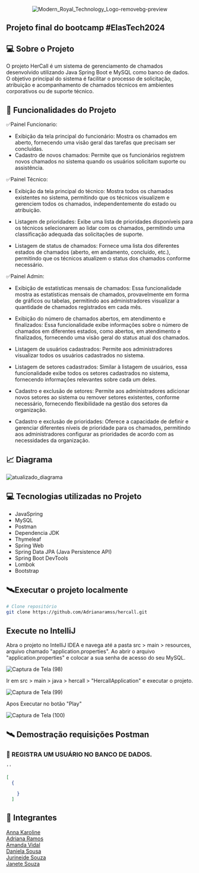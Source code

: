 <div align="center">

![Modern_Royal_Technology_Logo-removebg-preview](https://github.com/Adrianaramss/hercall/assets/111310311/59fc36a3-ad69-465e-a46e-0243ca0f6e98)

</div>

## Projeto final do bootcamp #ElasTech2024



## 💻 Sobre o Projeto
O projeto HerCall é um sistema de gerenciamento de chamados desenvolvido utilizando Java Spring Boot e MySQL como banco de dados. O objetivo principal do sistema é facilitar o processo de solicitação, atribuição e acompanhamento de chamados técnicos em ambientes corporativos ou de suporte técnico.


## 🚀 Funcionalidades do Projeto

✅Painel Funcionario:

- Exibição da tela principal do funcionário: Mostra os chamados em aberto, fornecendo uma visão geral das tarefas que precisam ser concluídas.
- Cadastro de novos chamados: Permite que os funcionários registrem novos chamados no sistema quando os usuários solicitam suporte ou assistência.

  
✅Painel Técnico:

- Exibição da tela principal do técnico: Mostra todos os chamados existentes no sistema, permitindo que os técnicos visualizem e gerenciem todos os chamados, independentemente do estado ou atribuição.
  
- Listagem de prioridades: Exibe uma lista de prioridades disponíveis para os técnicos selecionarem ao lidar com os chamados, permitindo uma classificação adequada das solicitações de suporte.
  
- Listagem de status de chamados: Fornece uma lista dos diferentes estados de chamados (aberto, em andamento, concluído, etc.), permitindo que os técnicos atualizem o status dos chamados conforme necessário.


  
✅Painel Admin:

- Exibição de estatísticas mensais de chamados: Essa funcionalidade mostra as estatísticas mensais de chamados, provavelmente em forma de gráficos ou tabelas, permitindo aos administradores visualizar a quantidade de chamados registrados em cada mês.
  
- Exibição do número de chamados abertos, em atendimento e finalizados: Essa funcionalidade exibe informações sobre o número de chamados em diferentes estados, como abertos, em atendimento e finalizados, fornecendo uma visão geral do status atual dos chamados.
  
- Listagem de usuários cadastrados: Permite aos administradores visualizar todos os usuários cadastrados no sistema.
  
- Listagem de setores cadastrados: Similar à listagem de usuários, essa funcionalidade exibe todos os setores cadastrados no sistema, fornecendo informações relevantes sobre cada um deles.
  
- Cadastro e exclusão de setores: Permite aos administradores adicionar novos setores ao sistema ou remover setores existentes, conforme necessário, fornecendo flexibilidade na gestão dos setores da organização.
- Cadastro e exclusão de prioridades: Oferece a capacidade de definir e gerenciar diferentes níveis de prioridade para os chamados, permitindo aos administradores configurar as prioridades de acordo com as necessidades da organização.



## 📈 Diagrama


![atualizado_diagrama](https://github.com/Adrianaramss/hercall/assets/111310311/cc1371be-e8b5-4064-a472-91f37a810b17)

## 💻 Tecnologias utilizadas no Projeto
- JavaSpring
- MySQL
- Postman
- Dependencia JDK
- Thymeleaf
- Spring Web
- Spring Data JPA (Java Persistence API)
- Spring Boot DevTools
- Lombok
- Bootstrap





## 🛰Executar o projeto localmente

```bash
# Clone repositório
git clone https://github.com/Adrianaramss/hercall.git

```
## Execute no IntelliJ

Abra o projeto no IntelliJ IDEA e navega até a pasta src > main > resources, arquivo chamado "application.properties". 
Ao abrir o arquivo "application.properties" e colocar a sua senha de acesso do seu MySQL.

![Captura de Tela (98)](https://github.com/Adrianaramss/hercall/assets/111310311/f5cb549e-0451-4c76-989b-8ed3814f8576)

Ir em src > main > java > hercall > "HercallApplication" e executar o projeto.

![Captura de Tela (99)](https://github.com/Adrianaramss/hercall/assets/111310311/03dd46d5-1f65-44a7-bdcd-fd00254f09f1)

Apos Executar no botão "Play" 

![Captura de Tela (100)](https://github.com/Adrianaramss/hercall/assets/111310311/2ca142a2-8046-4879-88fb-64a67352a948)

## 🛰 Demostração requisições Postman

### 🎯 REGISTRA UM USUÁRIO NO BANCO DE DADOS.

```URL
''
```
  
```JSON
[
  {
 
    }
  ]

```


## 🤝 Integrantes 
[Anna Karoline](https://www.linkedin.com/in/annakarolinedevmobile/)  
[Adriana Ramos](https://www.linkedin.com/in/adriana-ramss/)  
[Amanda Vidal](https://www.linkedin.com/in/amanda-vidal-557132115/)  
[Daniela Sousa](https://www.linkedin.com/in/daniela-sousa-lima/)  
[Jurineide Souza](https://www.linkedin.com/in/jurineidesouza/) <br>
[Janete Souza](https://www.linkedin.com/in/janete-soares-almeida-souza-5a455022a/)  




